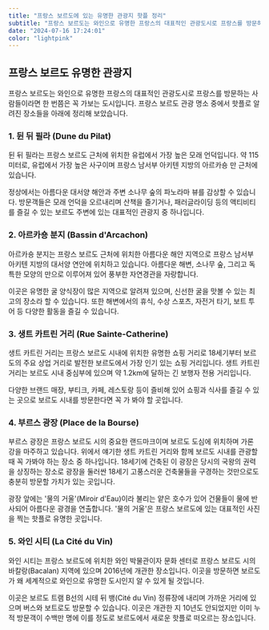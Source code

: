 ```yaml
---
title: "프랑스 보르도에 있는 유명한 관광지 핫플 정리"
subtitle: "프랑스 보르도는 와인으로 유명한 프랑스의 대표적인 관광도시로 프랑스를 방문하는 사람들이라면 한 번쯤은 꼭 가보는 도시입니다. 프랑스 보르도 관광 명소 중에서 핫플로 알려진 장소들을 소개하는 포스팅입니다."
date: "2024-07-16 17:24:01"
color: "lightpink"
---
```



<h2><b>프랑스 보르도 유명한 관광지</b></h2>
<p>프랑스 보르도는 와인으로 유명한 프랑스의 대표적인 관광도시로 프랑스를 방문하는 사람들이라면 한 번쯤은 꼭 가보는 도시입니다. 프랑스 보르도 관광 명소 중에서 핫플로 알려진 장소들을 아래에 정리해 보았습니다.</p>


<h3><b>1. 뒨 뒤 필라 (Dune du Pilat)</b></h3>
<p>뒨 뒤 필라는 프랑스 보르도 근처에 위치한 유럽에서 가장 높은 모래 언덕입니다. 약 115미터로, 유럽에서 가장 높은 사구이며 프랑스 남서부 아키텐 지방의 아르카숑 만 근처에 있습니다.</p>

<p>정상에서는 아름다운 대서양 해안과 주변 소나무 숲의 파노라마 뷰를 감상할 수 있습니다. 방문객들은 모래 언덕을 오르내리며 산책을 즐기거나, 패러글라이딩 등의 액티비티를 즐길 수 있는 보르도 주변에 있는 대표적인 관광지 중 하나입니다.</p>


<h3><b>2. 아르카숑 분지 (Bassin d'Arcachon)</b></h3>
<p>아르카숑 분지는 프랑스 보르도 근처에 위치한 아름다운 해안 지역으로 프랑스 남서부 아키텐 지방의 대서양 연안에 위치하고 있습니다. 아름다운 해변, 소나무 숲, 그리고 독특한 모양의 만으로 이루어져 있어 풍부한 자연경관을 자랑합니다.</p>

<p>이곳은 유명한 굴 양식장이 많은 지역으로 알려져 있으며, 신선한 굴을 맛볼 수 있는 최고의 장소라 할 수 있습니다. 또한 해변에서의 휴식, 수상 스포츠, 자전거 타기, 보트 투어 등 다양한 활동을 즐길 수 있습니다.</p>


<h3><b>3. 생트 카트린 거리 (Rue Sainte-Catherine)</b></h3>
<p>생트 카트린 거리는 프랑스 보르도 시내에 위치한 유명한 쇼핑 거리로 18세기부터 보르도의 주요 상업 거리로 발전한 보르도에서 가장 인기 있는 쇼핑 거리입니다. 생트 카트린 거리는 보르도 시내 중심부에 있으며 약 1.2km에 달하는 긴 보행자 전용 거리입니다.</p>

<p>다양한 브랜드 매장, 부티크, 카페, 레스토랑 등이 즐비해 있어 쇼핑과 식사를 즐길 수 있는 곳으로 보르도 시내를 방문한다면 꼭 가 봐야 할 곳입니다.</p>


<h3><b>4. 부르스 광장 (Place de la Bourse)</b></h3>
<p>부르스 광장은 프랑스 보르도 시의 중요한 랜드마크이며 보르도 도심에 위치하며 가론 강을 마주하고 있습니다. 위에서 얘기한 생트 카트린 거리와 함께 보르도 시내를 관광할 때 꼭 가봐야 하는 장소 중 하나입니다. 18세기에 건축된 이 광장은 당시의 국왕의 권력을 상징하는 장소로 광장을 둘러싼 18세기 고풍스러운 건축물들을 구경하는 것만으로도 충분히 방문할 가치가 있는 곳입니다.</p>

<p>광장 앞에는 '물의 거울'(Miroir d'Eau)이라 불리는 얕은 호수가 있어 건물들이 물에 반사되어 아름다운 광경을 연출합니다. '물의 거울'은 프랑스 보르도에 있는 대표적인 사진을 찍는 핫플로 유명한 곳입니다.</p>




<h3><b>5. 와인 시티 (La Cit&eacute; du Vin)</b></h3>
<p>와인 시티는 프랑스 보르도에 위치한 와인 박물관이자 문화 센터로 프랑스 보르도 시의 바칼랑(Bacalan) 지역에 있으며 2016년에 개관한 장소입니다. 이곳을 방문하면 보르도가 왜 세계적으로 와인으로 유명한 도시인지 알 수 있게 될 것입니다.</p>

<p>이곳은 보르도 트램 B선의 시테 뒤 뱅(Cit&eacute; du Vin) 정류장에 내리며 가까운 거리에 있으며 버스와 보트로도 방문할 수 있습니다. 이곳은 개관한 지 10년도 안되었지만 이미 누적 방문객이 수백만 명에 이를 정도로 보르도에서 새로운 핫플로 떠오르는 장소입니다.</p>
